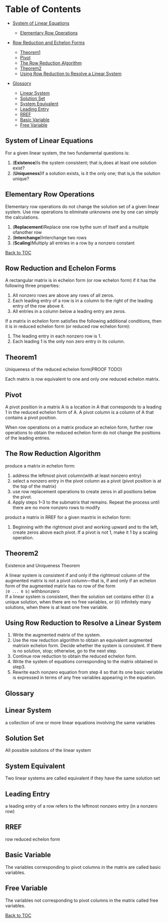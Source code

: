 Table of Contents
=================

* [System of Linear Equations](#system-of-linear-equations)
  * [Elementary Row Operations](#elementary-row-operations)
* [Row Reduction and Echelon Forms](#row-reduction-and-echelon-forms)
  * [Theorem1](#theorem1)
  * [Pivot](#pivot)
  * [The Row Reduction Algorithm](#the-row-reduction-algorithm)
  * [Theorem2](#theorem2)
  * [Using Row Reduction to Resolve a Linear System](#using-row-reduction-to-resolve-a-linear-system)

* [Glossory](#glossory)
  * [Linear System](#linear-system)
  * [Solution Set](#solution-set)
  * [System Equivalent](#system-equivalent)
  * [Leading Entry](#leading-entry)
  * [RREF](#rref)
  * [Basic Variable](#basic-variable)
  * [Free Variable](#free-variable)

System of Linear Equations
--------------------------

For a given linear system, the two fundamental questions is:

1. (**Existence**)Is the system consistent; that is,does at least one solution exist?
2. (**Uniqueness**)If a solution exists, is it the only one; that is,is the solution unique?

Elementary Row Operations
-------------------------

Elementary row operations do not change the solution set of a given linear system. Use row operations to eliminate unknowns one by one can simply the calculations.

1. (**Replacement**)Replace one row bythe sum of itself and a multiple ofanother row
2. (**Interchange**)Interchange two rows
3. (**Scaling**)Multiply all entries in a row by a nonzero constant

[Back to TOC](#table-of-contents)

Row Reduction and Echelon Forms
-------------------------------

A rectangular matrix is in echelon form (or row echelon form) if it has the following three properties:

1. All nonzero rows are above any rows of all zeros.
2. Each leading entry of a row is in a column to the right of the leading entry of the row above it.
3. All entries in a column below a leading entry are zeros.

If a matrix in echelon form satisfies the following additional conditions, then it is in reduced echelon form (or reduced row echelon form):

1. The leading entry in each nonzero row is 1.
2. Each leading 1 is the only non zero entry in its column.

Theorem1
--------

Uniqueness of the reduced echelon form(PROOF TODO)

Each matrix is row equivalent to one and only one reduced echelon matrix.

Pivot
-----

A pivot position in a matrix A is a location in A that corresponds to a leading 1 in the reduced echelon form of A. A pivot column is a column of A that contains a pivot position.

When row operations on a matrix produce an echelon form, further row operations to obtain the reduced echelon form do not change the positions of the leading entries.

The Row Reduction Algorithm
---------------------------

produce a matrix in echelon form:

1. address the leftmost pivot column(with at least nonzero entry)
2. select a nonzero entry in the pivot column as a pivot (pivot position is at the top of the matrix)
3. use row replacement operations to create zeros in all positions below the pivot.
4. Apply steps 1–3 to the submatrix that remains. Repeat the process until there are no more nonzero rows to modify

product a matrix in RREF for a given maxtrix in echelon form:

1. Beginning with the rightmost pivot and working upward and to the left, create zeros above each pivot. If a pivot is not 1, make it 1 by a scaling operation.

Theorem2
--------

Existence and Uniqueness Theorem

A linear system is consistent if and only if the rightmost column of the augmented matrix is not a pivot column—that is, if and only if an echelon form of the augmented matrix has no row of the form  
          ```[0 ... 0 b]```  withbnonzero  
If a linear system is consistent, then the solution set contains either (i) a unique solution, when there are no free variables, or (ii) infinitely many solutions, when there is at least one free variable.

Using Row Reduction to Resolve a Linear System
-----------------------------------------------

1. Write the augmented matrix of the system.
2. Use the row reduction algorithm to obtain an equivalent augmented matrixin echelon form. Decide whether the system is consistent. If there is no solution, stop; otherwise, go to the next step.
3. Continue row reduction to obtain the reduced echelon form.
4. Write the system of equations corresponding to the matrix obtained in step3.
5. Rewrite each nonzero equation from step 4 so that its one basic variable is expressed in terms of any free variables appearing in the equation.

Glossary
--------

Linear System
-------------

a collection of one or more linear equations involving the same variables

Solution Set
------------

All possible solutions of the linear system

System Equivalent
-----------------

Two linear systems are called equivalent if they have the same solution set

Leading Entry
-------------

a leading entry of a row refers to the leftmost nonzero entry (in a nonzero row)

RREF
----

row reduced echelon form

Basic Variable
--------------

The variables corresponding to pivot columns in the matrix are called basic variables.

Free Variable
--------------

The variables not corresponding to pivot columns in the matrix called free variables.

[Back to TOC](#table-of-contents)
